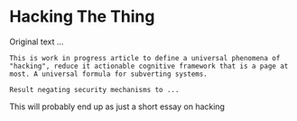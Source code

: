 # Hacking The Thing

Original text ...
```
This is work in progress article to define a universal phenomena of "hacking", reduce it actionable cognitive framework that is a page at most. A universal formula for subverting systems.

Result negating security mechanisms to ... 
```

This will probably end up as just a short essay on hacking 